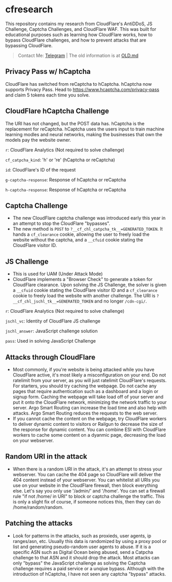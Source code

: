 # cfresearch
This repository contains my research from CloudFlare's AntiDDoS, JS Challenge, Captcha Challenges, and CloudFlare WAF.
This was built for educational purposes such as learning how CloudFlare works, how to bypass CloudFlare challenges, and how to prevent attacks that are bypassing CloudFlare.
> Contact Me: [Telegram](https://t.me/trespassed) | The old information is at [OLD.md](https://github.com/scaredos/cfresearch/blob/master/OLD.md)

## Privacy Pass w/ hCaptcha
CloudFlare has switched from reCaptcha to hCaptcha. hCaptcha now supports Privacy Pass. Head to https://www.hcaptcha.com/privacy-pass and claim 5 tokens each time you solve.

## CloudFlare hCaptcha Challenge
The URI has not changed, but the POST data has. hCaptcha is the replacement for reCaptcha. hCaptcha uses the users input to train machine learning modles and neural networks, making the businesses that own the models pay the website owner.

`r`: CloudFlare Analytics (Not required to solve challenge)

`cf_catpcha_kind`: 'h' or 're' (hCaptcha or reCaptcha)

`id`: CloudFlare's ID of the request

`g-captcha-response`: Response of hCaptcha or reCaptcha

`h-captcha-response`: Response of hCaptcha or reCaptcha

## Captcha Challenge
- The new CloudFlare captcha challenge was introduced early this year in an attempt to stop the CloudFlare "bypasses".
- The new method is `POST` to `?__cf_chl_catpcha_tk__=GENERATED_TOKEN`. It hands a `cf_clearance` cookie, allowing the user to freely load the website without the captcha, and a `__cfuid` cookie stating the CloudFlare visitor ID. 

## JS Challenge
- This is used for UAM (Under Attack Mode)
- CloudFlare implements a "Browser Check" to generate a token for CloudFlare clearance. Upon solving the JS Challenge, the solver is given a `__cfuid` cookie stating the CloudFlare visitor ID and a `cf_clearance` cookie to freely load the website with another challenge. The URI is `?__cf_chl_jschl_tk__=GENERATED_TOKEN` and no longer `/cdn-cgi/`.

`r`: CloudFlare Analytics (Not required to solve challenge)

`jschl_vc`: Identity of CloudFlare JS challenge

`jschl_answer`: JavaScript challenge solution

`pass`: Used in solving JavaScript Challenge

## Attacks through CloudFlare
- Most commonly, if you're website is being attacked while you have CloudFlare active, it's most likely a misconfiguration on your end. Do not ratelimit from your server, as you will just ratelimit CloudFlare's requests. For starters, you should try caching the webpage. Do not cache any pages that require authentication such as a dashboard and a login or signup form. Caching the webpage will take load off of your server and put it onto the CloudFlare network, minimizing the network traffic to your server. Argo Smart Routing can increase the load time and also help with attacks. Argo Smart Routing reduces the requests to the web server.
- If you cannot cache the content on the webpage, try CloudFlare workers to deliver dynamic content to visitors or Railgun to decrease the size of the response for dynamic content. You can combine ESI with CloudFlare workers to cache some content on a dyanmic page, decreasing the load on your webserver. 

## Random URI in the attack
- When there is a random URI in the attack, it's an attempt to stress your webserver. You can cache the 404 page so CloudFlare will deliver the 404 content instead of your webserver. You can whitelist all URIs you use on your website in the CloudFlare firewall, then block everything else. Let's say you only use '/admin/' and '/home'. You can set a firewall rule "if not /home/ in URI" to block or captcha challenge the traffic. This is only a slight fix of course, if someone notices this, then they can do /home/random/random. 

## Patching the attacks
- Look for patterns in the attacks, such as proxieds, user agents, ip ranges/asn, etc. Usually this data is randomized by using a proxy pool or list and generating pseudo-random user agents to abuse. If it is a specific ASN such as Digital Ocean being abused, send a Catpcha challenge to that ASN and it should drop the attack. Most attacks can only "bypass" the JavaScript challenge as solving the Captcha challenge requires a paid service or a unqiue bypass. Although with the introduction of hCaptcha, I have not seen any captcha "bypass" attacks.
